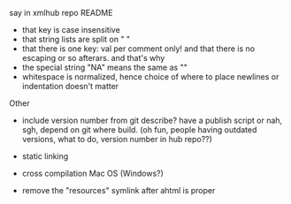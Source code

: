 say in xmlhub repo README
- that key is case insensitive
- that string lists are split on " "
- that there is one key: val per comment only! and that there is no escaping or so afterars. and that's why
- the special string "NA" means the same as ""
- whitespace is normalized, hence choice of where to place newlines or indentation doesn't matter

Other

- include version number from git describe? have a publish script or nah, sgh, depend on git where build. (oh fun, people having outdated versions, what to do, version number in hub repo??)

- static linking

- cross compilation Mac OS (Windows?)

- remove the "resources" symlink after ahtml is proper

